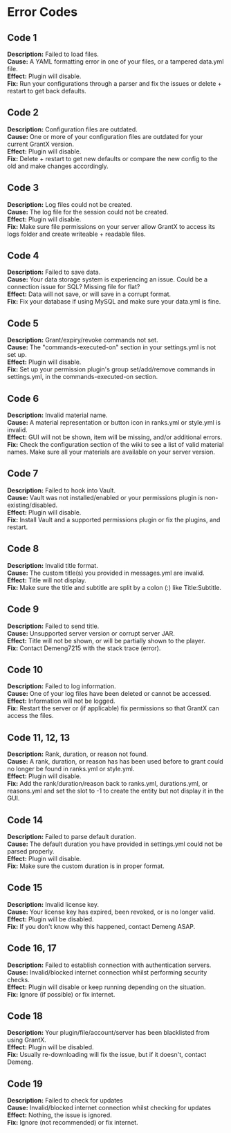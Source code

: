 # Error Codes

## Code 1
**Description:** Failed to load files. </br>
**Cause:** A YAML formatting error in one of your files, or a tampered data.yml file. </br>
**Effect:** Plugin will disable. </br>
**Fix:** Run your configurations through a parser and fix the issues or delete + restart to get back defaults.

## Code 2
**Description:** Configuration files are outdated. </br>
**Cause:** One or more of your configuration files are outdated for your current GrantX version. </br>
**Effect:** Plugin will disable.</br>
**Fix:** Delete + restart to get new defaults or compare the new config to the old and make changes accordingly.

## Code 3
**Description:** Log files could not be created. </br>
**Cause:** The log file for the session could not be created. </br>
**Effect:** Plugin will disable.</br>
**Fix:** Make sure file permissions on your server allow GrantX to access its logs folder and create writeable + readable files.

## Code 4
**Description:** Failed to save data. </br>
**Cause:** Your data storage system is experiencing an issue. Could be a connection issue for SQL? Missing file for flat? </br>
**Effect:** Data will not save, or will save in a corrupt format. </br>
**Fix:** Fix your database if using MySQL and make sure your data.yml is fine.

## Code 5
**Description:** Grant/expiry/revoke commands not set. </br>
**Cause:** The "commands-executed-on" section in your settings.yml is not set up.</br>
**Effect:** Plugin will disable.</br>
**Fix:** Set up your permission plugin's group set/add/remove commands in settings.yml, in the commands-executed-on section.

## Code 6
**Description:** Invalid material name.</br>
**Cause:** A material representation or button icon in ranks.yml or style.yml is invalid. </br>
**Effect:** GUI will not be shown, item will be missing, and/or additional errors.</br>
**Fix:** Check the configuration section of the wiki to see a list of valid material names. Make sure all your materials are available on your server version.

## Code 7
**Description:** Failed to hook into Vault. </br>
**Cause:** Vault was not installed/enabled or your permissions plugin is non-existing/disabled.</br>
**Effect:** Plugin will disable.</br>
**Fix:** Install Vault and a supported permissions plugin or fix the plugins, and restart.

## Code 8
**Description:** Invalid title format. </br>
**Cause:** The custom title(s) you provided in messages.yml are invalid.</br>
**Effect:** Title will not display.</br>
**Fix:** Make sure the title and subtitle are split by a colon (:) like Title:Subtitle.

## Code 9
**Description:** Failed to send title. </br>
**Cause:** Unsupported server version or corrupt server JAR. </br>
**Effect:** Title will not be shown, or will be partially shown to the player.</br>
**Fix:** Contact Demeng7215 with the stack trace (error).

## Code 10
**Description:** Failed to log information. </br>
**Cause:** One of your log files have been deleted or cannot be accessed. </br>
**Effect:** Information will not be logged. </br>
**Fix:** Restart the server or (if applicable) fix permissions so that GrantX can access the files.

## Code 11, 12, 13
**Description:** Rank, duration, or reason not found. </br>
**Cause:** A rank, duration, or reason has has been used before to grant could no longer be found in ranks.yml or style.yml. </br>
**Effect:** Plugin will disable.</br>
**Fix:** Add the rank/duration/reason back to ranks.yml, durations.yml, or reasons.yml and set the slot to -1 to create the entity but not display it in the GUI.

## Code 14
**Description:** Failed to parse default duration. </br>
**Cause:** The default duration you have provided in settings.yml could not be parsed properly. </br>
**Effect:** Plugin will disable.</br>
**Fix:** Make sure the custom duration is in proper format.

## Code 15
**Description:** Invalid license key.</br>
**Cause:** Your license key has expired, been revoked, or is no longer valid.</br>
**Effect:** Plugin will be disabled. </br>
**Fix:** If you don't know why this happened, contact Demeng ASAP.

## Code 16, 17
**Description:** Failed to establish connection with authentication servers. </br>
**Cause:** Invalid/blocked internet connection whilst performing security checks. </br>
**Effect:** Plugin will disable or keep running depending on the situation. </br>
**Fix:** Ignore (if possible) or fix internet.

## Code 18
**Description:** Your plugin/file/account/server has been blacklisted from using GrantX. </br>
**Effect:** Plugin will be disabled. </br>
**Fix:** Usually re-downloading will fix the issue, but if it doesn't, contact Demeng.

## Code 19
**Description:** Failed to check for updates </br>
**Cause:** Invalid/blocked internet connection whilst checking for updates </br>
**Effect:** Nothing, the issue is ignored. </br>
**Fix:** Ignore (not recommended) or fix internet.
